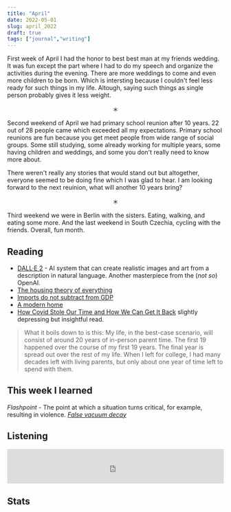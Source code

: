 ```yaml
---
title: "April"
date: 2022-05-01
slug: april_2022
draft: true
tags: ["journal","writing"]
---
```


First week of April I had the honor to best best man at my friends wedding.
It was fun except the part where I had to do my speech and organize the activities
during the evening. There are more weddings to come and even more children to be born.
Which is intersting because I couldn't feel less ready for such things in my life.
Altough, saying such things as single person probably gives it less weight.

<center>＊</center>

Second weekend of April we had primary school reunion after 10 years.
22 out of 28 people came which exceeded all my expectations.
Primary school reunions are fun because you get meet people from wide
range of social groups. Some still studying, some already working for multiple years,
some having children and weddings, and some you don't really need to know more about.

There weren't really any stories that would stand out but altogether, everyone
seemed to be doing fine which I was glad to hear. I am looking forward to the next
reuinion, what will another 10 years bring?

<center>＊</center>

Third weekend we were in Berlin with the sisters. Eating, walking, and eating some more.
And the last weekend in South Czechia, cycling with the friends. Overall, fun month.

## Reading

- [DALL·E 2](https://openai.com/dall-e-2/) - AI system that can create realistic images and art from a description in natural language.
  Another masterpiece from the (_not so_) OpenAI.
- [The housing theory of everything](https://www.worksinprogress.co/issue/the-housing-theory-of-everything/)
- [Imports do not subtract from GDP](https://noahpinion.substack.com/p/imports-do-not-subtract-from-gdp)
- [A modern home](https://johnnyrodgers.is/building-a-modern-home)
- [How Covid Stole Our Time and How We Can Get It Back](https://web.archive.org/web/20220422022130/https://www.nytimes.com/2022/02/25/opinion/covid-pandemic-depressing-math.html)
  slightly depressing but insightful read.

> What it boils down to is this: My life, in the best-case scenario, will consist of around 20 years of in-person parent time.
  The first 19 happened over the course of my first 19 years.
  The final year is spread out over the rest of my life.
  When I left for college, I had many decades left with living parents, but only about one year of time left to spend with them.

## This week I learned

_Flashpoint_ - The point at which a situation turns critical, for example, resulting in violence.
[_False vacuum decay_](https://en.wikipedia.org/wiki/False_vacuum_decay)

## Listening

<iframe src="https://open.spotify.com/embed/track/2ZWNR8hAFIgjjJQEJCieoP?utm_source=generator" width="100%" height="80" frameBorder="0" allowfullscreen="" allow="autoplay; clipboard-write; encrypted-media; fullscreen; picture-in-picture"></iframe>

## Stats

